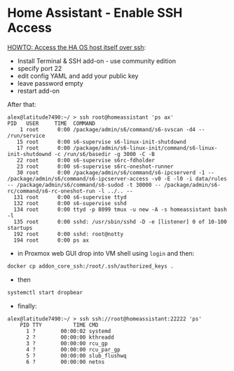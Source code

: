 # Home Assistant - Enable SSH Access

[HOWTO: Access the HA OS host itself over ssh](https://community.home-assistant.io/t/howto-how-to-access-the-home-assistant-os-host-itself-over-ssh/263352):

* Install Terminal & SSH add-on - use community edition
* specify port 22
* edit config YAML and add your public key
* leave password empty
* restart add-on

After that:

```console
alex@latitude7490:~/ > ssh root@homeassistant 'ps ax'
PID   USER     TIME  COMMAND
    1 root      0:00 /package/admin/s6/command/s6-svscan -d4 -- /run/service
   15 root      0:00 s6-supervise s6-linux-init-shutdownd
   17 root      0:00 /package/admin/s6-linux-init/command/s6-linux-init-shutdownd -c /run/s6/basedir -g 3000 -C -B
   22 root      0:00 s6-supervise s6rc-fdholder
   23 root      0:00 s6-supervise s6rc-oneshot-runner
   30 root      0:00 /package/admin/s6/command/s6-ipcserverd -1 -- /package/admin/s6/command/s6-ipcserver-access -v0 -E -l0 -i data/rules -- /package/admin/s6/command/s6-sudod -t 30000 -- /package/admin/s6-rc/command/s6-rc-oneshot-run -l ../.. --
  131 root      0:00 s6-supervise ttyd
  132 root      0:00 s6-supervise sshd
  134 root      0:00 ttyd -p 8099 tmux -u new -A -s homeassistant bash -l
  135 root      0:00 sshd: /usr/sbin/sshd -D -e [listener] 0 of 10-100 startups
  192 root      0:00 sshd: root@notty
  194 root      0:00 ps ax
```

* in Proxmox web GUI drop into VM shell using `login` and then:

```sh
docker cp addon_core_ssh:/root/.ssh/authorized_keys .
```

* then

```sh
systemctl start dropbear
```

* finally:

```console
alex@latitude7490:~/ > ssh ssh://root@homeassistant:22222 'ps'
    PID TTY          TIME CMD
      1 ?        00:00:02 systemd
      2 ?        00:00:00 kthreadd
      3 ?        00:00:00 rcu_gp
      4 ?        00:00:00 rcu_par_gp
      5 ?        00:00:00 slub_flushwq
      6 ?        00:00:00 netns
```
